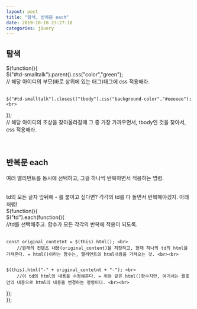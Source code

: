```yaml
---
layout: post
title: "탐색, 반복문 each"
date: 2019-10-18 23:27:10
categories: jQuery
---
```

## 탐색 <br>
$(function(){ <br>
	$("#td-smalltalk").parent().css("color","green"); <br>
// 해당 아이디의 부모(바로 상위에 있는 태그)태그에 css 적용해라. <br><br>

	$("#td-smalltalk").closest("tbody").css("background-color","#eeeeee"); <br>
}); <br>
// 해당 아이디의 조상을 찾아올라갈때 그 중 가장 가까우면서, tbody인 것을 찾아서, css 적용해라. <br><br><br>


## 반복문 each <br>
여러 엘리먼트를 동시에 선택하고, 그걸 하나씩 반복하면서 적용하는 명령.<br><br>

td의 모든 글자 앞뒤에 - 를 붙이고 싶다면? 각각의 td를 다 돌면서 반복해야겠지. 아래처럼!<br>
$(function(){ <br>
  $("td").each(function(){ <br>
		//td를 선택해주고. 함수가 모든 각각의 반복에 적용이 되도록. <br><br>

    const original_contetnt = $(this).html(); <br>
		//원래의 컨텐츠 내용(original_content)을 저장하고, 현재 하나의 td의 html을 가져온다. = html()이라는 함수는, 앨리먼트의 html내용을 가져오는 것. <br><br>


    $(this).html("-" + original_contetnt + "-"); <br>
		//이 td의 html의 내용을 수정해준다. = 위와 같은 html()함수지만, 여기서는 괄호 안의 내용으로 html의 내용을 변경하는 명령이다. <br><br>

  }); <br>
}); <br><br>
